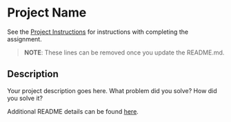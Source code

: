 # Project Name

See the [Project Instructions](./INSTRUCTIONS.md) for instructions with completing the assignment.

> **NOTE**: These lines can be removed once you update the README.md.

## Description

Your project description goes here. What problem did you solve? How did you solve it?

Additional README details can be found [here](https://github.com/PrimeAcademy/readme-template/blob/master/README.md).
